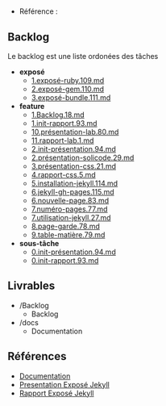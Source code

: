 #  

- Référence :   

 

## Backlog 

Le backlog est une liste ordonées des tâches 

- **exposé** 
  - [1.exposé-ruby.109.md](./Backlog/exposé/1.exposé-ruby.109.md) 
  - [2.exposé-gem.110.md](./Backlog/exposé/2.exposé-gem.110.md) 
  - [3.exposé-bundle.111.md](./Backlog/exposé/3.exposé-bundle.111.md) 
- **feature** 
  - [1.Backlog.18.md](./Backlog/feature/1.Backlog.18.md) 
  - [1.init-rapport.93.md](./Backlog/feature/1.init-rapport.93.md) 
  - [10.présentation-lab.80.md](./Backlog/feature/10.présentation-lab.80.md) 
  - [11.rapport-lab.1.md](./Backlog/feature/11.rapport-lab.1.md) 
  - [2.init-présentation.94.md](./Backlog/feature/2.init-présentation.94.md) 
  - [2.présentation-solicode.29.md](./Backlog/feature/2.présentation-solicode.29.md) 
  - [3.présentation-css.21.md](./Backlog/feature/3.présentation-css.21.md) 
  - [4.rapport-css.5.md](./Backlog/feature/4.rapport-css.5.md) 
  - [5.installation-jekyll.114.md](./Backlog/feature/5.installation-jekyll.114.md) 
  - [6.jekyll-gh-pages.115.md](./Backlog/feature/6.jekyll-gh-pages.115.md) 
  - [6.nouvelle-page.83.md](./Backlog/feature/6.nouvelle-page.83.md) 
  - [7.numéro-pages.77.md](./Backlog/feature/7.numéro-pages.77.md) 
  - [7.utilisation-jekyll.27.md](./Backlog/feature/7.utilisation-jekyll.27.md) 
  - [8.page-garde.78.md](./Backlog/feature/8.page-garde.78.md) 
  - [9.table-matière.79.md](./Backlog/feature/9.table-matière.79.md) 
- **sous-tâche** 
  - [0.init-présentation.94.md](./Backlog/sous-tâche/0.init-présentation.94.md) 
  - [0.init-rapport.93.md](./Backlog/sous-tâche/0.init-rapport.93.md) 
## Livrables 

 

- /Backlog 
  - Backlog 
- /docs 
  - Documentation 
## Références 

 

- [Documentation](https://labs-web.github.io/lab-rapport/) 
- [Presentation Exposé Jekyll](https://labs-web.github.io/3.exposé-jekyll/presentation.html) 
- [Rapport Exposé Jekyll](https://labs-web.github.io/3.exposé-jekyll/rapport.html) 

